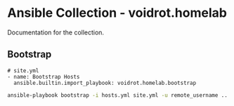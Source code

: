 # Ansible Collection - voidrot.homelab

Documentation for the collection.
## Bootstrap

```ansible
# site.yml
- name: Bootstrap Hosts
  ansible.builtin.import_playbook: voidrot.homelab.bootstrap
```

```bash
ansible-playbook bootstrap -i hosts.yml site.yml -u remote_username ...
```